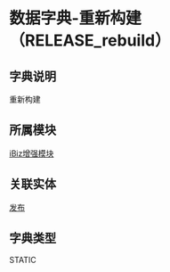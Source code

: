 # 数据字典-重新构建（RELEASE_rebuild）
## 字典说明
重新构建

## 所属模块
[iBiz增强模块](../module/ibiz)

## 关联实体
[发布](../module/zentao/Release)

## 字典类型
STATIC



